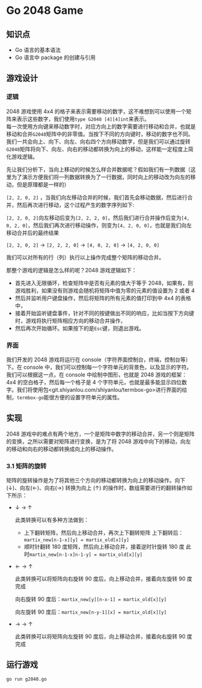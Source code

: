 # Go 2048 Game  

## 知识点  
- Go 语言的基本语法  
- Go 语言中 package 的创建与引用  

## 游戏设计  

### 逻辑  

2048 游戏使用 4x4 的格子来表示需要移动的数字，这不难想到可以使用一个矩阵来表示这些数字，我们使用`type G2048 [4][4]int`来表示。  
每一次使用方向键来移动数字时，对应方向上的数字需要进行移动和合并，也就是移动和合并`G2048`矩阵中的非零值。当按下不同的方向键时，移动的数字也不同。我们一共会向上、向下、向左、向右四个方向移动数字，但是我们可以通过旋转`G2048`矩阵将向下、向左、向右的移动都转换为向上的移动，这样能一定程度上简化游戏逻辑。  

先让我们分析下，当向上移动的时候怎么样合并数据呢？假如我们有一列数据（这里为了演示方便我们将一列数据转换为了一行数据，同时向上的移动改为向左的移动，但是原理都是一样的）  

`[2, 2, 0, 2]` ，当我们向左移动合并的时候，我们首先会移动数据，然后进行合并，然后再次进行移动，这个过程产生的数字序列如下:  

`[2, 2, 0, 2]`向左移动后变为`[2, 2, 2, 0]`，然后我们进行合并操作后变为`[4, 0, 2, 0]`，然后我们再次进行移动操作，则变为`[4, 2, 0, 0]`，也就是我们向左移动合并后的最终结果  

`[2, 2, 0, 2]` -> `[2, 2, 2, 0]` -> `[4, 0, 2, 0]` -> `[4, 2, 0, 0]`  

我们可以对所有的行（列）执行以上操作完成整个矩阵的移动合并。  

那整个游戏的逻辑是怎么样的呢？2048 游戏逻辑如下：  
- 首先进入无限循环，检查矩阵中是否有元素的值大于等于 2048，如果有，则游戏胜利，如果没有则游戏会随机将矩阵中值为零的元素的值设置为 2 或者 4  
-  然后并监听用户键盘操作，然后将矩阵的所有元素的值打印到中 4x4 的表格中，   
- 接着开始监听键盘事件，针对不同的按键做出不同的响应，比如当按下方向键时，游戏将执行矩阵相应方向的移动合并操作，  
- 然后再次开始循环。如果按下的是`Esc`键，则退出游戏。  

### 界面  

我们开发的 2048 游戏将运行在 console（字符界面控制台，终端，控制台等）下。在 console 中，我们可以控制每一个字符单元的背景色，以及显示的字符。我们可以根据这一点，在 console 中绘制中图形，也就是 2048 游戏的框架：4x4 的空白格子，然后每一个格子是 4 个字符单元，也就是最多能显示四位数字。我们将使用包<git.shiyanlou.com/shiyanlou/termbox-go>进行界面的绘制，`termbox-go`能很方便的设置字符单元的属性。  

## 实现  

2048 游戏中的难点有两个地方，一个是矩阵中数字的移动合并，另一个则是矩阵的变换，之所以需要对矩阵进行变换，是为了将 2048 游戏中向下的移动，向左的移动和向右的移动都转换成向上的移动操作。  

### 3.1 矩阵的旋转  

矩阵的旋转操作是为了将其他三个方向的移动都转换为向上的移动操作。向下 (↓)、向左(←)、向右(→) 转换为向上 (↑) 的操作时，数组需要进行的翻转操作如下所示：  

- ↓ → ↑

  此类转换可以有多种方法做到：  

  - 上下翻转矩阵，然后向上移动合并，再次上下翻转矩阵 上下翻转后：`martix_new[n-1-x][y] = martix_old[x][y]`  
  - 顺时针翻转 180 度矩阵，然后向上移动合并，接着逆时针旋转 180 度 此时`martix_new[n-1-x]n-1-y] = martix_old[x][y]`  

- ← → ↑  

  此类转换可以将矩阵向右旋转 90 度后，向上移动合并，接着向左旋转 90 度完成  

  向右旋转 90 度后：`martix_new[y][n-x-1] = martix_old[x][y]`  

  向左旋转 90 度后：`martix_new[n-y-1][x] = martix_old[x][y]`  

- → → ↑  

  此类转换可以将矩阵向左旋转 90 度后，向上移动合并，接着向右旋转 90 度完成  


## 运行游戏  

```
go run g2048.go
```

